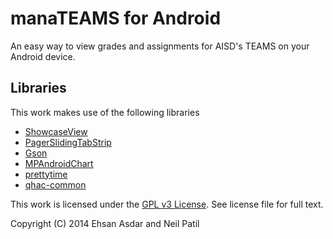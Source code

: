 manaTEAMS for Android
=========

An easy way to view grades and assignments for AISD's TEAMS on your Android device.

Libraries
-----
This work makes use of the following libraries
* [ShowcaseView](https://github.com/amlcurran/Showcaseview)
* [PagerSlidingTabStrip](https://github.com/astuetz/PagerSlidingTabStrip)
* [Gson](https://code.google.com/p/google-gson/)
* [MPAndroidChart](https://github.com/PhilJay/MPAndroidChart)
* [prettytime](http://ocpsoft.org/prettytime/)
* [qhac-common](https://github.com/quickhac/qhac-common)

This work is licensed under the [GPL v3 License](http://choosealicense.com/licenses/gpl-v3/). See license file for full text.

Copyright (C) 2014 Ehsan Asdar and Neil Patil
